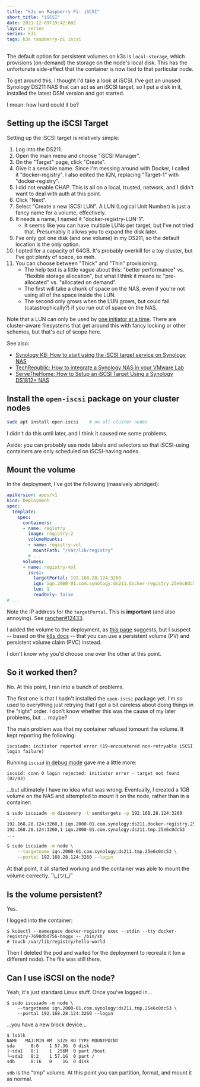 ```yaml
---
title: "k3s on Raspberry Pi: iSCSI"
short_title: "iSCSI"
date: 2021-12-09T19:42:00Z
layout: series
series: k3s
tags: k3s raspberry-pi iscsi
---
```


The default option for persistent volumes on k3s is `local-storage`, which provisions (on-demand) the storage on the node's local disk. This has the unfortunate side-effect that the container is now tied to that particular node.

To get around this, I thought I'd take a look at iSCSI. I've got an unused Synology DS211 NAS that can act as an iSCSI target, so I put a disk in it, installed the latest DSM version and got started.

I mean: how hard could it be?

## Setting up the iSCSI Target

Setting up the iSCSI target is relatively simple:

1. Log into the DS211.
2. Open the main menu and choose "iSCSI Manager".
3. On the "Target" page, click "Create".
4. Give it a sensible name. Since I'm messing around with Docker, I called it "docker-registry". I also edited the IQN, replacing "Target-1" with "docker-registry".
5. I did not enable CHAP. This is all on a local, trusted, network, and I didn't want to deal with auth at this point.
6. Click "Next".
7. Select "Create a new iSCSI LUN". A LUN (Logical Unit Number) is just a fancy name for a volume, effectively.
8. It needs a name, I named it "docker-registry-LUN-1".
   - It seems like you can have multiple LUNs per target, but I've not tried that. Presumably it allows you to expand the disk later.
9. I've only got one disk (and one volume) in my DS211, so the default location is the only option.
10. I opted for a capacity of 64GB. It's probably overkill for a toy cluster, but I've got plenty of space, so meh.
11. You can choose between "Thick" and "Thin" provisioning.
    - The help text is a little vague about this: "better performance" vs. "flexible storage allocation", but what I think it means is: "pre-allocated" vs. "allocated on demand".
    - The first will take a chunk of space on the NAS, even if you're not using all of the space inside the LUN.
    - The second only grows when the LUN grows, but could fail (catastrophically?) if you run out of space on the NAS.

Note that a LUN can only be used by [one initiator at a time](https://serverfault.com/questions/976116/iscsi-multiple-initiators-for-the-same-lun). There are cluster-aware filesystems that get around this with fancy locking or other schemes, but that's out of scope here.

See also:
- [Synology KB: How to start using the iSCSI target service on Synology NAS](https://kb.synology.com/en-vn/DSM/tutorial/How_to_use_the_iSCSI_Target_service_on_Synology_NAS)
- [TechRepublic: How to integrate a Synology NAS in your VMware Lab](https://www.techrepublic.com/article/how-to-integrate-a-synolgy-nas-in-your-vmware-lab/)
- [ServeTheHome: How to Setup an iSCSI Target Using a Synology DS1812+ NAS](https://www.servethehome.com/setup-iscsi-target-synology-ds1812-nas/)


## Install the `open-iscsi` package on your cluster nodes

```bash
sudo apt install open-iscsi    # on all cluster nodes
```

I didn't do this until later, and I think it caused me some problems.

Aside: you can probably use node labels and selectors so that iSCSI-using containers are only scheduled on iSCSI-having nodes.

## Mount the volume

In the deployment, I've got the following (massively abridged):

```yaml
apiVersion: apps/v1
kind: Deployment
spec:
  template:
    spec:
      containers:
      - name: registry
        image: registry:2
        volumeMounts:
        - name: registry-vol
          mountPath: "/var/lib/registry"
        # ...
      volumes:
      - name: registry-vol
        iscsi:
          targetPortal: 192.168.28.124:3260
          iqn: iqn.2000-01.com.synology:ds211.docker-registry.25e6c0dc53
          lun: 1
          readOnly: false
# ...
```

Note the IP address for the `targetPortal`. This is **important** (and also annoying). See [rancher#12433](https://github.com/rancher/rancher/issues/12433).

I added the volume to the deployment, as [this page](https://www.michaelburch.net/blog/Kubernetes-on-Raspberry-Pi-with-K3s.html) suggests, but I suspect -- based on the [k8s docs](https://kubernetes.io/docs/concepts/storage/persistent-volumes/#types-of-persistent-volumes) -- that you can use a persistent volume (PV) and persistent volume claim (PVC) instead.

I don't know why you'd choose one over the other at this point.

## So it worked then?

No. At this point, I ran into a bunch of problems.

The first one is that I hadn't installed the `open-iscsi` package yet. I'm so used to everything just retrying that I got a bit careless about doing things in the "right" order. I don't know whether this was the cause of my later problems, but ... maybe?

The main problem was that my container refused tomount the volume. It kept reporting the following:

```
iscsiadm: initiator reported error (19-encountered non-retryable iSCSI login failure)
```

Running `iscsid` [in debug mode](https://www.thegeekdiary.com/how-to-troubleshoot-iscsi-issue-is-centos-rhel-67/) gave me a little more:

```
iscsid: conn 0 login rejected: initiator error - target not found (02/03)
```

...but ultimately I have no idea what was wrong. Eventually, I created a 1GB volume on the NAS and attempted to mount it on the node, rather than in a container:

```bash
$ sudo iscsiadm -m discovery -t sendtargets -p 192.168.28.124:3260
...
192.168.28.124:3260,1 iqn.2000-01.com.synology:ds211.docker-registry.25e6c0dc53
192.168.28.124:3260,1 iqn.2000-01.com.synology:ds211.tmp.25e6c0dc53
...

$ sudo iscsiadm -m node \
    --targetname iqn.2000-01.com.synology:ds211.tmp.25e6c0dc53 \
    --portal 192.168.28.124:3260 --login
```

At that point, it all started working and the container was able to mount the volume correctly. ¯\\\_(ツ)\_/¯

## Is the volume persistent?

Yes.

I logged into the container:

```
$ kubectl --namespace docker-registry exec --stdin --tty docker-registry-7698dbd756-bnggx -- /bin/sh
# touch /var/lib/registry/hello-world
```

Then I deleted the pod and waited for the deployment to recreate it (on a different node). The file was still there.

## Can I use iSCSI on the node?

Yeah, it's just standard Linux stuff. Once you've logged in...

```
$ sudo iscsiadm -m node \
    --targetname iqn.2000-01.com.synology:ds211.tmp.25e6c0dc53 \
    --portal 192.168.28.124:3260 --login
```

...you have a new block device...

```
$ lsblk
NAME   MAJ:MIN RM  SIZE RO TYPE MOUNTPOINT
sda      8:0    1 57.3G  0 disk
├─sda1   8:1    1  256M  0 part /boot
└─sda2   8:2    1 57.1G  0 part /
sdb      8:16   0    1G  0 disk
```

`sdb` is the "tmp" volume. At this point you can partition, format, and mount it as normal.
